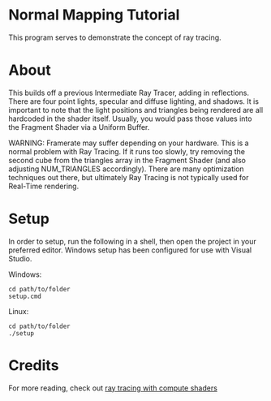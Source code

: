 # Normal Mapping Tutorial

This program serves to demonstrate the concept of ray tracing.

# About

This builds off a previous Intermediate Ray Tracer, adding in reflections. There are four point lights, specular and diffuse lighting, and shadows. It is important to note that the light positions and triangles being rendered are all hardcoded in the shader itself. Usually, you would pass those values into the Fragment Shader via a Uniform Buffer.

WARNING: Framerate may suffer depending on your hardware. This is a normal problem with Ray Tracing. If it runs too slowly, try removing the second cube from the triangles array in the Fragment Shader (and also adjusting NUM_TRIANGLES accordingly). There are many optimization techniques out there, but ultimately Ray Tracing is not typically used for Real-Time rendering.

# Setup

In order to setup, run the following in a shell, then open the project in your preferred editor. Windows setup has been configured for use with Visual Studio.

Windows:
```
cd path/to/folder
setup.cmd
```
Linux:
```
cd path/to/folder
./setup
```

# Credits

For more reading, check out [ray tracing with compute shaders](https://github.com/LWJGL/lwjgl3-wiki/wiki/2.6.1.-Ray-tracing-with-OpenGL-Compute-Shaders-(Part-I))
